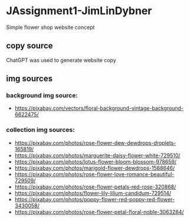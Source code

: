 # JAssignment1-JimLinDybner

Simple flower shop website concept

## copy source

ChatGPT was used to generate website copy

## img sources 
### background img source:
- https://pixabay.com/vectors/floral-background-vintage-background-6622475/

### collection img sources: 
- https://pixabay.com/photos/rose-flower-dew-dewdrops-droplets-165819/
- https://pixabay.com/photos/marguerite-daisy-flower-white-729510/
- https://pixabay.com/photos/lotus-flower-bloom-blossom-978659/
- https://pixabay.com/photos/marigold-flower-dewdrops-1568646/
- https://pixabay.com/photos/rose-flower-love-romance-beautiful-729509/
- https://pixabay.com/photos/rose-flower-petals-red-rose-320868/
- https://pixabay.com/photos/flower-lily-lilium-candidum-729514/
- https://pixabay.com/photos/poppy-flower-red-poppy-red-flower-3430058/
- https://pixabay.com/photos/rose-flower-petal-floral-noble-3063284/